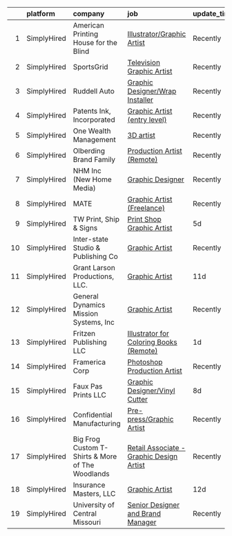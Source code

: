 

|    | platform    | company                                          | job                                                                                                                                                 | update_time   | location            |
|---:|:------------|:-------------------------------------------------|:----------------------------------------------------------------------------------------------------------------------------------------------------|:--------------|:--------------------|
|  1 | SimplyHired | American Printing House for the Blind            | [Illustrator/Graphic Artist](https://www.simplyhired.com/job/jj7zarlMHXfCEOilX0FThyp8WRpMFWncVVawnSD00rs9ttnusaaPhA?q=graphic+artist)               | Recently      | Louisville, KY      |
|  2 | SimplyHired | SportsGrid                                       | [Television Graphic Artist](https://www.simplyhired.com/job/txHmVe1oHHG5t7tR_aTV5Mj-y8SToorpXG6rlYyvbQvGXgKA4piFxw?q=graphic+artist)                | Recently      | Remote              |
|  3 | SimplyHired | Ruddell Auto                                     | [Graphic Designer/Wrap Installer](https://www.simplyhired.com/job/ajBuBy_i5ox-3IxXVO1Z0h4bkN1J6RZN4kDRj4Q2JSc_MWJ3RHVkbQ?q=graphic+artist)          | Recently      | Port Angeles, WA    |
|  4 | SimplyHired | Patents Ink, Incorporated                        | [Graphic Artist (entry level)](https://www.simplyhired.com/job/MxjOQN2AokQbkdRh-LrNPWTnYk3mabeVqUmOTm1S7qSNzhoZpkqeKQ?q=graphic+artist)             | Recently      | Remote              |
|  5 | SimplyHired | One Wealth Management                            | [3D artist](https://www.simplyhired.com/job/J2JqDG5JH7i1h5ObCazkVlA1wwQnS17mI-RUUbYTiXGVoIOkYtryTg?q=graphic+artist)                                | Recently      | Remote              |
|  6 | SimplyHired | Olberding Brand Family                           | [Production Artist (Remote)](https://www.simplyhired.com/job/2gYgx5KtAktHzbrhZRfHjhqZ9ct3uC07v9dE3q1c_6Qlm6bXRzwj5g?q=graphic+artist)               | Recently      | Remote +2 locations |
|  7 | SimplyHired | NHM Inc (New Home Media)                         | [Graphic Designer](https://www.simplyhired.com/job/BOwegTxkmOhuGFp6GZC0kZR3WeMUIZfCkMmRXboifjxSC86opTVhGg?q=graphic+artist)                         | Recently      | Fredericksburg, VA  |
|  8 | SimplyHired | MATE                                             | [Graphic Artist (Freelance)](https://www.simplyhired.com/job/0DJnr7H5QPjP6G292Zv43b_Hvi4yNpIFWqN_YMlrhz_btdjNhXFehQ?q=graphic+artist)               | Recently      | Los Angeles, CA     |
|  9 | SimplyHired | TW Print, Ship & Signs                           | [Print Shop Graphic Artist](https://www.simplyhired.com/job/CBj1tuRZDREsb0GfpIAoGkXK4qkW8igZrPog3WJoOEcjzYObf-I63A?q=graphic+artist)                | 5d            | Smithville, MO      |
| 10 | SimplyHired | Inter-state Studio & Publishing Co               | [Graphic Artist](https://www.simplyhired.com/job/TlVT38_sG-UqdIIzE9QUrkMcryHKn0S1BaUDAroSyCNNcua-JiEPqw?q=graphic+artist)                           | Recently      | Sedalia, MO         |
| 11 | SimplyHired | Grant Larson Productions, LLC.                   | [Graphic Artist](https://www.simplyhired.com/job/OJL4m9bVxMug8yXx8TyRzh7aRen4SyiuRJxm7n2CkQnnxkDM7wHtPA?q=graphic+artist)                           | 11d           | Remote              |
| 12 | SimplyHired | General Dynamics Mission Systems, Inc            | [Graphic Artist](https://www.simplyhired.com/job/fr2riOg69pG0OqgyNbqUtBrJWzBzueVEZJHG8lGxC-J_KVZzQ6_HIg?q=graphic+artist)                           | Recently      | Fairfax, VA         |
| 13 | SimplyHired | Fritzen Publishing LLC                           | [Illustrator for Coloring Books (Remote)](https://www.simplyhired.com/job/kQO5uamvKwMw9dMJI-60jwT3EQNeS-8MwdGrbFhxbJodOOa_eaYwfw?q=graphic+artist)  | 1d            | Apopka, FL          |
| 14 | SimplyHired | Framerica Corp                                   | [Photoshop Production Artist](https://www.simplyhired.com/job/H0NYKP5j-w6f7BpyJQvBIfvqQHI5r5-zcAAu6J8i2paeFMKR9g9QZw?q=graphic+artist)              | Recently      | Yaphank, NY         |
| 15 | SimplyHired | Faux Pas Prints LLC                              | [Graphic Designer/Vinyl Cutter](https://www.simplyhired.com/job/4mWbN4863l931GZvuokxjfPXe-AsolzdYThi8Tbf2UEekAz0mGbung?q=graphic+artist)            | 8d            | Metairie, LA        |
| 16 | SimplyHired | Confidential Manufacturing                       | [Pre-press/Graphic Artist](https://www.simplyhired.com/job/pL1diUf7bVB9Bxabeihqf4HS2D_0P46ZlsQsH3wf5_FmPCOeLTSJpg?q=graphic+artist)                 | Recently      | Berlin, WI          |
| 17 | SimplyHired | Big Frog Custom T-Shirts & More of The Woodlands | [Retail Associate - Graphic Design Artist](https://www.simplyhired.com/job/ecVEvr-Yl5ILh-Nyf_8ecj90lvCN-fDXovdVUhpG6C0CU5jHbDGk8Q?q=graphic+artist) | Recently      | Magnolia, TX        |
| 18 | SimplyHired | Insurance Masters, LLC                           | [Graphic Artist](https://www.simplyhired.com/job/y45KXon8OY0roQAd_Oh5BUUl8zAXT2kTZbYI4jnwQ465zRv4GNj5dw?q=graphic+artist)                           | 12d           | Aiken, SC           |
| 19 | SimplyHired | University of Central Missouri                   | [Senior Designer and Brand Manager](https://www.simplyhired.com/job/fgt5-S4pjrX_p2ErnUCasTqjbXih82qK9_Z3iaYzGrCspQJjjc4tDA?q=graphic+artist)        | Recently      | Warrensburg, MO     |